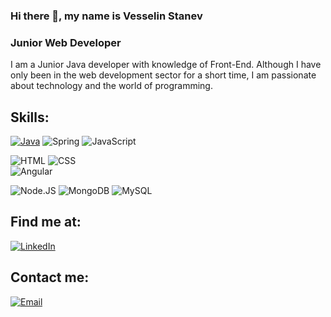 ### Hi there 👋, my name is Vesselin Stanev
### Junior Web Developer

I am a Junior Java developer with knowledge of Front-End. Although I have only been in the web development sector for a short time, I am passionate about technology and the world of programming.

## Skills:
[![Java](https://img.shields.io/badge/Java-007396?style=for-the-badge&logo=java&logoColor=white&labelColor=101010)]()
![Spring](https://img.shields.io/badge/Spring-6DB33F?style=for-the-badge&logo=spring&logoColor=white)
![JavaScript](https://img.shields.io/badge/JavaScript-F7DF1E?style=for-the-badge&logo=javascript&logoColor=white&labelColor=101010)</br>

![HTML](https://img.shields.io/badge/HTML-E34F26?style=for-the-badge&logo=html5&logoColor=white&labelColor=101010)
![CSS](https://img.shields.io/badge/CSS3-1572B6?style=for-the-badge&logo=css3&logoColor=white)<br>
![Angular](https://img.shields.io/badge/Angular-DD0031?style=for-the-badge&logo=angular&logoColor=white)</br>

![Node.JS](https://img.shields.io/badge/Node.JS-339933?style=for-the-badge&logo=node.js&logoColor=white&labelColor=101010)
![MongoDB](https://img.shields.io/badge/MongoDB-47A248?style=for-the-badge&logo=mongodb&logoColor=white&labelColor=101010)
![MySQL](https://img.shields.io/badge/MySQL-4479A1?style=for-the-badge&logo=mysql&logoColor=white&labelColor=101010)



## Find me at:

[![LinkedIn](https://img.shields.io/badge/LinkedIn-Vesselin_Bontchev_Stanev-0077B5?style=for-the-badge&logo=linkedin&logoColor=white&labelColor=101010)](https://www.linkedin.com/in/vesselin-vaniov/)


## Contact me:

[![Email](https://img.shields.io/badge/vasivaniov@gmail.com-44a3f1?style=for-the-badge&logo=Gmail&logoColor=white&labelColor=101010)](vasivaniov@gmail.com)

